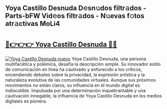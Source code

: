 ## Yoya Castillo Desnuda D𝚎sn𝚞dos filtr𝚊dos - Parts-bFW Vid𝚎os filtr𝚊dos - N𝚞evas f𝚘tos atr𝚊ctivas MoLi4

# <h2><a href="http://mba1ndl.tromn.icu/?c=Yoya+Castillo+Desnuda">🔗👉👉👉 Yoya Castillo Desnuda 🔗🔗</a></h2>

[![Yoya Castillo Desnuda nuevo](https://i.imgur.com/pEAQMta.gif)](http://mba1ndl.tromn.icu/?c=Yoya+Castillo+Desnuda)
Yoya Castillo Desnuda, una persona multifacética y polémica, desafía la descripción simple. Su innovador estilo de comunicación en línea ha cautivado y enfurecido a los críticos, encendiendo debates sobre la privacidad, la expresión artística y la naturaleza evolutiva de las comunidades virtuales. Aunque sus próximos movimientos no están claros, su influencia en el mundo digital es indiscutible. Impulsada por una determinación inquebrantable y una cautivación innegable, la influencia de Yoya Castillo Desnuda en los medios digitales es pionera.
